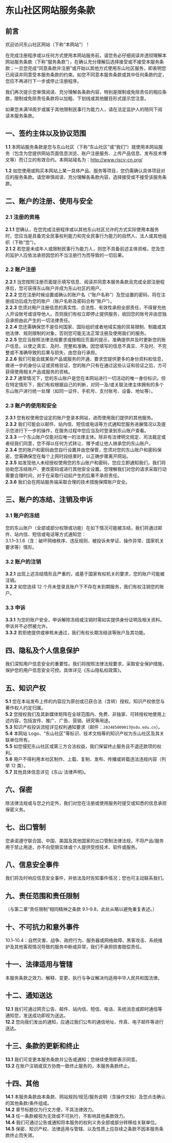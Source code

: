 # 东山社区网站服务条款

## 前言

欢迎访问东山社区网站（下称“本网站”）！

在完成注册程序或以任何方式使用本网站服务前，请您务必仔细阅读并透彻理解本网站服务条款（下称“服务条款”），在确认充分理解后选择接受或不接受本服务条款；一旦您完成“同意条款并注册”或开始以其他方式使用东山社区服务，即表明您已阅读并同意受本服务条款的约束。如您不同意本服务条款或其中任何条款约定，您应不再进行下一步或停止注册程序。

我们再次提示您审慎阅读、充分理解各条款内容，特别是限制或免除责任的相应条款，限制或免除责任条款将以加粗、下划线或其他醒目形式提示您注意。

如果您未满18周岁或属于其他限制民事行为能力人，请在法定监护人的陪同下阅读本服务条款。

## 一、签约主体以及协议范围

**1.1** 本网站服务条款是您与东山社区（下称“东山社区”或“我们”）就使用本网站服务（包含为您提供网站页面信息浏览、账户注册服务、上传产品信息、发布技术博文等）而订立的有效合约。本网站域名为：http://www.riscv-cn.org/

**1.2** 如您使用或购买本网站上某一具体产品、服务等项目，您仍需确认具体项目对应的服务条款。请您审慎阅读、充分理解各条款内容，选择接受或不接受该服务条款。

## 二、账户的注册、使用与安全

### 2.1 注册的资格
**2.1.1** 您确认，在您完成注册程序或以其他东山社区允许的方式实际使用本服务时，您应当是具备完全民事权利能力和完全民事行为能力的自然人、法人或其他组织（下称“您”）。  
**2.1.2** 若您是未成年人或限制民事行为能力人，则您不具备前述主体资格，您及您的监护人应依法承担因您的不当注册行为而导致的一切后果。

### 2.2 账户注册
**2.2.1** 当您按照注册页面提示填写信息、阅读并同意本服务条款且完成全部注册程序后，您可获得东山账户并成为东山社区的用户。  
**2.2.2** 您在注册时候设置或确认的账户名（“账户名称”）及您设置的密码，将在注册成功后成为您的账户（账户名称及密码合称“账户”）。  
**2.2.3** 您须对用户注册信息的真实性、合法性、有效性承担全部责任，不得冒充他人开设账号或误导他人。否则我们有权立即停止提供服务，收回您的账号并由您独自承担由此产生的一切法律责任。  
**2.2.4** 您还需确保您不是任何国家、国际组织或者地域实施的贸易限制、制裁或其他法律、规则限制的对象，否则您可能无法正常注册及使用我们的服务。  
**2.2.5** 您应当按照法律法规要求或按相应页面的提示，准确提供并及时更新您的账户信息，以使之真实、及时、完整和准确。因您填写的信息不真实、不及时、不完整或不准确导致的后果与损失，由您自行承担。  
**2.2.6** 我们可能会就某些产品或服务的开通，要求您提供更多的身份资料和信息，做进一步的身份认证或资格验证，您的账户只有在通过这些认证和验证之后，方可获得使用相关产品或服务的资格。  
**2.2.7** 通常情况下，您的东山账户是您在本网站进行一切活动的唯一身份标识。但在特定情形下，我们有权根据自己的判断，对同一及/或关联法律主体拥有的多个东山账户进行统一处理（如同一证件、手机号、支付账号、设备、地址等）。

### 2.3 账户的使用和安全
**2.3.1** 您有权使用您设定的账户登录本网站，进而使用我们提供的其他服务。  
**2.3.2** 我们可能会以邮件、站内信、短信或电话等方式通知您服务进展情况以及提示您进行下一步的操作，在服务过程中您应当及时登录到东山账户查看。  
**2.3.3** 一个东山账户仅能对应唯一的法律主体。除非有法律明文规定、司法裁定或者经我们同意，您不得以任何方式转让、赠予或让他人继承您的东山账户。  
**2.3.4** 您的账户和密码由您自行设置并由您保管，您须对您的东山账户和密码保密。您需确保您在每个上网时段结束时，以正确步骤离开网站。  
**2.3.5** 如发现他人未经授权使用您的东山账户和密码，您应立即通知我们，我们将协助您冻结账户、更改密码或进行其他安全设置。您理解我们对您的请求采取行动需要合理时间，对于在采取行动前产生的后果不承担责任。  
**2.3.6** 我们会在网站服务端采取合理的技术措施保障账户安全。

## 三、账户的冻结、注销及申诉

### 3.1 账户的冻结
您的东山账户（全部或部分权限或功能）在如下情况可能被冻结，我们将通过邮件、站内信、短信或电话等方式通知您：  
3.1.1–3.1.6（含：破坏网络秩序、违反规则、被投诉未举证、操作异常、国家机关要求等）情形。

### 3.2 账户的注销
**3.2.1** 出现上述冻结情形且严重的，或基于国家有权机关的要求，您的账户可能被注销。  
**3.2.2** 如您连续 12 个月未登录且账户下不存在未到期服务，我们有权注销您的账户。

### 3.3 申诉
**3.3.1** 为您的账户安全，申诉解除冻结或注销时需如实提供身份证明及相关资料。申诉并不必然被允许。  
**3.3.2** 若拒绝提供或审核未通过，我们有权长期冻结该等账户及其功能。

## 四、隐私及个人信息保护

我们深知用户信息安全的重要性。我们将按照法律法规要求，采取安全保护措施，保护您的用户信息安全可控。具体详见《东山隐私权政策》。

## 五、知识产权

**5.1** 您在本站发布上传的内容应为原创或已获合法（含转）授权。知识产权依您与著作权人约定归属。  
**5.2** 您授权我们及其新媒体矩阵在全球范围内、免费、非独家、可转授权地使用上述内容，包括宣传、推广、广告、营销、研究等用途。  
**5.3** 知识产权投诉流程详见权利通知要求（邮件：`202485009017@sdu.edu.cn`）。  
**5.4** 本网站 Logo、“东山社区”等标识、技术文档等的知识产权为东山社区及其关联单位所有。  
**5.5** 如您侵犯东山社区或第三方合法权益，我们保留终止服务且不退还款项的权利。  
**5.6** 用户不得利用本社区制作、上载、复制、发布、传播或转载违法违规内容（列举 12 类）。  
**5.7** 其他具体信息详见《东山 法律声明》。

## 六、保密

除法律法规或与您之约定外，我们对您在注册或使用服务时提交或知悉的信息承担保密义务。

## 七、出口管制

您承诺遵守联合国、中国、美国及其他国家的出口管制法律法规，不将产品/服务用于禁止用途，亦不向受限实体或个人提供受控技术、软件或服务。

## 八、信息安全事件

我们将及时响应信息安全事件，并依法及时告知事件情况；您也可主动联系我们。

## 九、责任范围和责任限制

（与第二章“责任限制”相同精神之条款 9.1–9.8，此处从略以避免重复表述。）

## 十、不可抗力和意外事件

10.1–10.4：自然灾害、战争、政府行为、服务器或网络故障、黑客攻击、系统维护及其他客观情况导致的服务中断或异常，我们不承担损害赔偿责任。

## 十一、法律适用与管辖

本服务条款之效力、解释、变更、执行与争议解决均适用中华人民共和国法律。

## 十二、通知送达

**12.1** 我们可通过网页公告、邮件、站内信、短信、电话、系统消息或即时通信等通知您，发送成功即视为送达。  
**12.2** 您向我们发出的通知，应通过我们公布的通信地址、传真、电子邮件等进行送达。

## 十三、条款的更新和终止

**13.1** 我们可变更本服务条款并公告或通知；您继续使用即表示同意。  
**13.2** 在账户注销或双方协商一致终止服务的，本服务条款终止。

## 十四、其他

**14.1** 本服务条款由本条款、网站规则/规范/服务说明（含操作文档）及您点击确认的其他条款/条件组成。  
**14.2** 章节标题仅为行文方便，不具法律效力。  
**14.3** 任一条款被视为无效或不可执行，不影响其他条款效力。  
**14.4** 我们可通过公告或通知将本服务的权利义务全部或部分转移给关联单位。  
**14.5** 保密、知识产权、法律适用与管辖、以及性质上应存续之条款不因本服务条款终止而失效。
